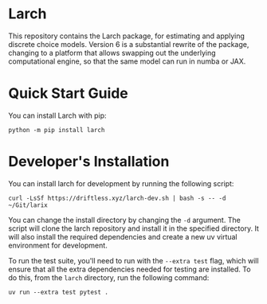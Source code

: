 # Larch

This repository contains the Larch package, for estimating and applying discrete
choice models. Version 6 is a substantial rewrite of the package, changing to a
platform that allows swapping out the underlying computational engine, so that
the same model can run in numba or JAX.


# Quick Start Guide

You can install Larch with pip:

```shell
python -m pip install larch
```

# Developer's Installation

You can install larch for development by running the following script:

```shell
curl -LsSf https://driftless.xyz/larch-dev.sh | bash -s -- -d ~/Git/larix
```

You can change the install directory by changing the `-d` argument.  The script
will clone the larch repository and install it in the specified directory.  It
will also install the required dependencies and create a new uv virtual
environment for development.

To run the test suite, you'll need to run with the `--extra test` flag, which
will ensure that all the extra dependencies needed for testing are installed.
To do this, from the `larch` directory, run the following command:

```shell
uv run --extra test pytest .
```
